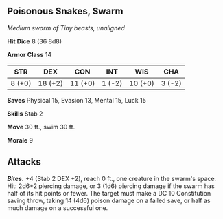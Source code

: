 ## Poisonous Snakes, Swarm

*Medium swarm of Tiny beasts, unaligned*

**Hit Dice** 8 (36 8d8)

**Armor Class** 14

| STR     | DEX     | CON     | INT     | WIS     | CHA     |
|---------|---------|---------|---------|---------|---------|
|  8 (+0) | 18 (+2) | 11 (+0) |  1 (-2) | 10 (+0) |  3 (-2) |

**Saves** Physical 15, Evasion 13, Mental 15, Luck 15

**Skills** Stab 2

**Move** 30 ft., swim 30 ft.

**Morale** 9

## Attacks

***Bites.*** +4 (Stab 2 DEX +2), reach 0 ft., one creature in the swarm's space. Hit: 2d6+2 piercing damage, or 3 (1d6) piercing damage if the swarm has half of its hit points or fewer. The target must make a DC 10 Constitution saving throw, taking 14 (4d6) poison damage on a failed save, or half as much damage on a successful one.

